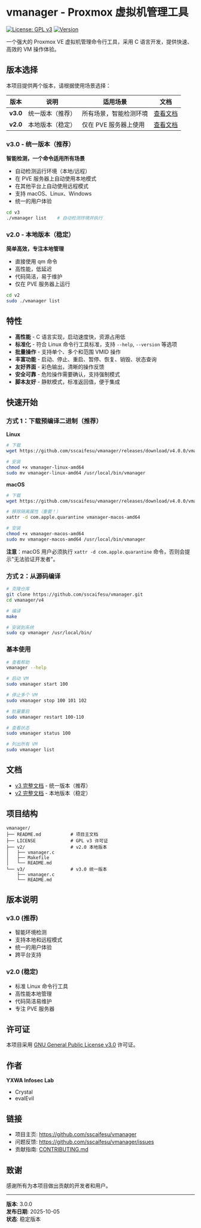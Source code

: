 # vmanager - Proxmox 虚拟机管理工具

[![License: GPL v3](https://img.shields.io/badge/License-GPLv3-blue.svg)](https://www.gnu.org/licenses/gpl-3.0)
[![Version](https://img.shields.io/badge/version-3.0.0-green.svg)](https://github.com/sscaifesu/vmanager)

一个强大的 Proxmox VE 虚拟机管理命令行工具，采用 C 语言开发，提供快速、高效的 VM 操作体验。

## 版本选择

本项目提供两个版本，请根据使用场景选择：

| 版本 | 说明 | 适用场景 | 文档 |
|------|------|----------|------|
| **v3.0** | 统一版本（推荐） | 所有场景，智能检测环境 | [查看文档](v3/README.md) |
| **v2.0** | 本地版本（稳定） | 仅在 PVE 服务器上使用 | [查看文档](v2/README.md) |

### v3.0 - 统一版本（推荐）

**智能检测，一个命令适用所有场景**

- 自动检测运行环境（本地/远程）
- 在 PVE 服务器上自动使用本地模式
- 在其他平台上自动使用远程模式
- 支持 macOS、Linux、Windows
- 统一的用户体验

```bash
cd v3
./vmanager list    # 自动检测环境并执行
```

### v2.0 - 本地版本（稳定）

**简单高效，专注本地管理**

- 直接使用 qm 命令
- 高性能，低延迟
- 代码简洁，易于维护
- 仅在 PVE 服务器上运行

```bash
cd v2
sudo ./vmanager list
```

## 特性

- **高性能** - C 语言实现，启动速度快，资源占用低
- **标准化** - 符合 Linux 命令行工具标准，支持 `--help`, `--version` 等选项
- **批量操作** - 支持单个、多个和范围 VMID 操作
- **丰富功能** - 启动、停止、重启、暂停、恢复、销毁、状态查询
- **友好界面** - 彩色输出，清晰的操作反馈
- **安全可靠** - 危险操作需要确认，支持强制模式
- **脚本友好** - 静默模式，标准返回值，便于集成

## 快速开始

### 方式 1：下载预编译二进制（推荐）

**Linux**
```bash
# 下载
wget https://github.com/sscaifesu/vmanager/releases/download/v4.0.0/vmanager-linux-amd64

# 安装
chmod +x vmanager-linux-amd64
sudo mv vmanager-linux-amd64 /usr/local/bin/vmanager
```

**macOS**
```bash
# 下载
wget https://github.com/sscaifesu/vmanager/releases/download/v4.0.0/vmanager-macos-amd64

# 移除隔离属性（重要！）
xattr -d com.apple.quarantine vmanager-macos-amd64

# 安装
chmod +x vmanager-macos-amd64
sudo mv vmanager-macos-amd64 /usr/local/bin/vmanager
```

**注意**：macOS 用户必须执行 `xattr -d com.apple.quarantine` 命令，否则会提示"无法验证开发者"。

### 方式 2：从源码编译

```bash
# 克隆仓库
git clone https://github.com/sscaifesu/vmanager.git
cd vmanager/v4

# 编译
make

# 安装到系统
sudo cp vmanager /usr/local/bin/
```

### 基本使用

```bash
# 查看帮助
vmanager --help

# 启动 VM
sudo vmanager start 100

# 停止多个 VM
sudo vmanager stop 100 101 102

# 批量重启
sudo vmanager restart 100-110

# 查看状态
sudo vmanager status 100

# 列出所有 VM
sudo vmanager list
```

## 文档

- [v3 完整文档](v3/README.md) - 统一版本（推荐）
- [v2 完整文档](v2/README.md) - 本地版本（稳定）

## 项目结构

```
vmanager/
├── README.md           # 项目主文档
├── LICENSE             # GPL v3 许可证
├── v2/                 # v2.0 本地版本
│   ├── vmanager.c
│   ├── Makefile
│   └── README.md
└── v3/                 # v3.0 统一版本
    ├── vmanager.c
    └── README.md
```

## 版本说明

### v3.0 (推荐)
- 智能环境检测
- 支持本地和远程模式
- 统一的用户体验
- 跨平台支持

### v2.0 (稳定)
- 标准 Linux 命令行工具
- 高性能本地管理
- 代码简洁易维护
- 专注 PVE 服务器

## 许可证

本项目采用 [GNU General Public License v3.0](LICENSE) 许可证。

## 作者

**YXWA Infosec Lab**
- Crystal
- evalEvil

## 链接

- 项目主页: https://github.com/sscaifesu/vmanager
- 问题反馈: https://github.com/sscaifesu/vmanager/issues
- 贡献指南: [CONTRIBUTING.md](CONTRIBUTING.md)

## 致谢

感谢所有为本项目做出贡献的开发者和用户。

---

**版本**: 3.0.0  
**发布日期**: 2025-10-05  
**状态**: 稳定版本
